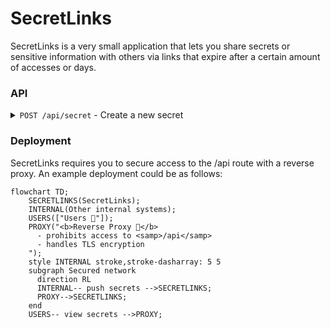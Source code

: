 # SecretLinks

SecretLinks is a very small application that lets you share secrets or sensitive information
with others via links that expire after a certain amount of accesses or days.

### API

<details>
  <summary><code>POST /api/secret</code> - Create a new secret</summary>

  ---
  Body:
  | Field   | Description                            | Required? | Data Type | Default Value |
  |:--------|:---------------------------------------|:----------|:----------|:--------------|
  | secret  | The secret you want to share           | yes       | string    |               |
  | click   | Show a click-to-reveal button          | no        | bool      | false         |
  | views   | How many views are allowed             | no        | int       | 1             |
  | expires | For how many days the secret is shared | no        | int       | 3             |

  Returns the URL path to view the created secret.

  Example:
  ```bash
  curl -X POST -v http://localhost:8080/api/secret -d '{"secret":"supersecret","views":5,"click":true}'
  ```
  ---
</details>

### Deployment

SecretLinks requires you to secure access to the /api route with a reverse proxy.
An example deployment could be as follows:

```mermaid
flowchart TD;
    SECRETLINKS(SecretLinks);
    INTERNAL(Other internal systems);
    USERS(["Users 👥"]);
    PROXY("<b>Reverse Proxy 🛃</b>
      - prohibits access to <samp>/api</samp>
      - handles TLS encryption
    ");
    style INTERNAL stroke,stroke-dasharray: 5 5
    subgraph Secured network
      direction RL
      INTERNAL-- push secrets -->SECRETLINKS;
      PROXY-->SECRETLINKS;
    end
    USERS-- view secrets -->PROXY;
```

